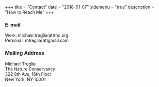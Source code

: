 +++
title = "Contact"
date = "2018-01-07"
sidemenu = "true"
description = "How to Reach Me"
+++

### E-mail

Work: michael.treglia(at)tnc.org <br/>
Personal: mtreglia(at)gmail.com 


### Mailing Address

Michael Treglia <br/>
The Nature Conservancy <br/>
322 8th Ave, 16th Floor <br/>
New York, NY 10001 <br/>



